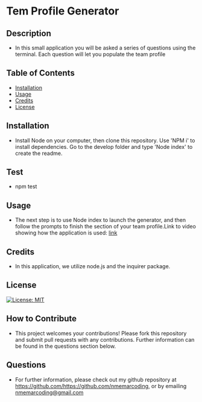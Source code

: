 # Tem Profile Generator
## Description
* In this small application you will be asked a series of questions using the terminal. Each question will let you populate the team profile
## Table of Contents
- [Installation](#installation) 
- [Usage](#usage) 
- [Credits](#credits) 
- [License](#license)
## Installation 
* Install Node on your computer, then clone this repository. Use 'NPM i' to install dependencies. Go to the develop folder and type 'Node index' to create the readme.
## Test 
* npm test
## Usage
* The next step is to use Node index to launch the generator, and then follow the prompts to finish the section of your team profile.Link to video showing how the application is used: [link](https://www.google.com)    
## Credits
* In this application, we utilize node.js and the inquirer package.
## License
[![License: MIT](https://img.shields.io/badge/License-MIT-yellow.svg)](https://opensource.org/licenses/MIT)            
## How to Contribute 
* This project welcomes your contributions! Please fork this repository and submit pull requests with any contributions. Further information can be found in the questions section below.
## Questions
* For further information, please check out my github repository at https://github.com/https://github.com/nmemarcoding, or by emailing nmemarcoding@gmail.com